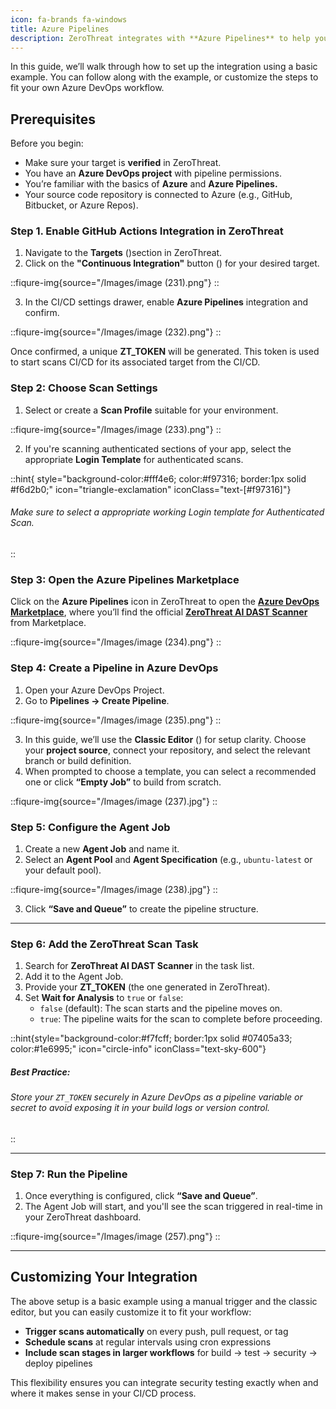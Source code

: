 ```yaml
---
icon: fa-brands fa-windows
title: Azure Pipelines
description: ZeroThreat integrates with **Azure Pipelines** to help you automatically scan your applications for vulnerabilities as part of your CI/CD process. This ensures you catch security issues early, before code is deployed to production.
---
```





In this guide, we’ll walk through how to set up the integration using a basic example. You can follow along with the example, or customize the steps to fit your own Azure DevOps workflow.

## Prerequisites

Before you begin:

* Make sure your target is **verified** in ZeroThreat.
* You have an **Azure DevOps project** with pipeline permissions.
* You’re familiar with the basics of **Azure** and **Azure Pipelines.**
* Your source code repository is connected to Azure (e.g., GitHub, Bitbucket, or Azure Repos).

### Step 1. Enable GitHub Actions Integration in ZeroThreat

1. Navigate to the **Targets** (<img src="/Images/image (44).png " alt="" data-size="line">)section in ZeroThreat.
2. Click on the **"Continuous Integration"** button (<img src="/Images/image (218).png" alt="" data-size="line">) for your desired target.

::fiqure-img{source="/Images/image (231).png"}
::
<!-- <figure><img src="../../.gitbook/assets/image.png" alt="" width="563"><figcaption></figcaption></figure> -->

3. In the CI/CD settings drawer, enable **Azure Pipelines** integration and confirm.

::fiqure-img{source="/Images/image (232).png"}
::
<!-- <figure><img src="../../.gitbook/assets/image (1).png" alt="" width="563"><figcaption></figcaption></figure> -->

Once confirmed, a unique **ZT\_TOKEN** will be generated. This token is used to start scans CI/CD for its associated target from the CI/CD.

### Step 2: Choose Scan Settings

1. Select or create a **Scan Profile** suitable for your environment.

::fiqure-img{source="/Images/image (233).png"}
::
<!-- <figure><img src="../../.gitbook/assets/image (3).png" alt="" width="563"><figcaption></figcaption></figure> -->

2. If you're scanning authenticated sections of your app, select the appropriate **Login Template** for authenticated scans.

::hint{ style="background-color:#fff4e6; color:#f97316; border:1px solid #f6d2b0;" icon="triangle-exclamation" iconClass="text-[#f97316]"}

###### Make sure to select a appropriate working Login template for Authenticated Scan.
::

### Step 3: Open the Azure Pipelines Marketplace

Click on the **Azure Pipelines** icon in ZeroThreat to open the [**Azure DevOps Marketplace**](https://marketplace.visualstudio.com/), where you’ll find the official [**ZeroThreat AI DAST Scanner**](https://marketplace.visualstudio.com/items?itemName=ZeroThreatAIDASTScanner.zt-azure-devops) from Marketplace.

::fiqure-img{source="/Images/image (234).png"}
::
<!-- <figure><img src="../../.gitbook/assets/image (4).png" alt="" width="563"><figcaption></figcaption></figure> -->

### Step 4: Create a Pipeline in Azure DevOps

1. Open your Azure DevOps Project.
2. Go to **Pipelines → Create Pipeline**.

::fiqure-img{source="/Images/image (235).png"}
::
<!-- <figure><img src="../../.gitbook/assets/MicrosoftTeams-i
mage (8).png" alt="" width="563"><figcaption></figcaption></figure> -->

3. In this guide, we’ll use the **Classic Editor** (<img src="/Images/image (236).png" alt="" data-size="line" size="height:30px">) for setup clarity. Choose your **project source**, connect your repository, and select the relevant branch or build definition.
4. When prompted to choose a template, you can select a recommended one or click **“Empty Job”** to build from scratch.

::fiqure-img{source="/Images/image (237).jpg"}
::
<!-- <figure><img src="../../.gitbook/assets/c721b29e-5a92-4214-9ab4-e1194500a476.jpg" alt=""><figcaption></figcaption></figure> -->

### Step 5: Configure the Agent Job

1. Create a new **Agent Job** and name it.&#x20;
2. Select an **Agent Pool** and **Agent Specification** (e.g., `ubuntu-latest` or your default pool).

::fiqure-img{source="/Images/image (238).jpg"}
::
<!-- <figure><img src="../../.gitbook/assets/127afb04-a184-47c4-b991-5d6d6c496d73.jpg" alt="" width="563"><figcaption></figcaption></figure> -->

3. Click **“Save and Queue”** to create the pipeline structure.

***

### Step 6: Add the ZeroThreat Scan Task

1. Search for **ZeroThreat AI DAST Scanner** in the task list.
2. Add it to the Agent Job.
3. Provide your **ZT\_TOKEN** (the one generated in ZeroThreat).
4. Set **Wait for Analysis** to `true` or `false`:
   * `false` (default): The scan starts and the pipeline moves on.
   * `true`: The pipeline waits for the scan to complete before proceeding.


::hint{style="background-color:#f7fcff; border:1px solid #07405a33; color:#1e6995;" icon="circle-info" iconClass="text-sky-600"}
##### **Best Practice:**  
###### Store your `ZT_TOKEN` securely in Azure DevOps as a pipeline variable or secret to avoid exposing it in your build logs or version control.
::
***

### Step 7: Run the Pipeline

1. Once everything is configured, click **“Save and Queue”**.
2. The Agent Job will start, and you'll see the scan triggered in real-time in your ZeroThreat dashboard.

<!-- > 📸 _\[Screenshot Placeholder: Azure DevOps pipeline with ZeroThreat scanner running]_ -->

::fiqure-img{source="/Images/image (257).png"}
::
***

## Customizing Your Integration

The above setup is a basic example using a manual trigger and the classic editor, but you can easily customize it to fit your workflow:

* **Trigger scans automatically** on every push, pull request, or tag
* **Schedule scans** at regular intervals using cron expressions
* **Include scan stages in larger workflows** for build → test → security → deploy pipelines

This flexibility ensures you can integrate security testing exactly when and where it makes sense in your CI/CD process.
